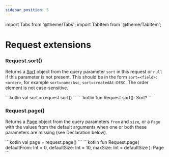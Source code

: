 ```yaml
---
sidebar_position: 5
---
```


import Tabs from '@theme/Tabs';
import TabItem from '@theme/TabItem';

# Request extensions

### Request.sort()
Returns a [Sort](/docs/api/invirt-data/sort) object from the query parameter `sort` in this request or `null` if this parameter is not present.
This should be in the form `sort=<field>:<order>`, for example `sort=name:Asc`, `sort=createdAt:DESC`. The order element
is not case-sensitive.

<Tabs>
<TabItem value="example" label="Example" default>
    ```kotlin
    val sort = request.sort()
    ```
  </TabItem>
  <TabItem value="declaration" label="Declaration">
    ```kotlin
    fun Request.sort(): Sort?
    ```
  </TabItem>
</Tabs>


### Request.page()
Returns a [Page](/docs/api/invirt-data/page#page) object from the query parameters `from` and `size`,
or a `Page` with the values from the default arguments when one or both these parameters are missing (see Declaration below).


<Tabs>
<TabItem value="example" label="Example" default>
    ```kotlin
    val page = request.page()
    ```
  </TabItem>
  <TabItem value="declaration" label="Declaration" default>
    ```kotlin
    fun Request.page(
        defaultFrom: Int = 0,
        defaultSize: Int = 10,
        maxSize: Int = defaultSize
    ): Page
    ```
  </TabItem>
</Tabs>
